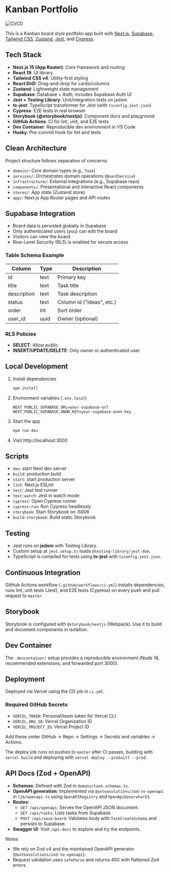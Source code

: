 
# Kanban Portfolio

![CI/CD](https://github.com/BryonDevelops/kanban-portfolio/actions/workflows/ci.yml/badge.svg)

This is a Kanban board style portfolio app built with [Next.js](https://nextjs.org), [Supabase](https://supabase.com), [Tailwind CSS](https://tailwindcss.com), [Zustand](https://zustand-demo.pmnd.rs/), [Jest](https://jestjs.io/), and [Cypress](https://www.cypress.io/).

## Tech Stack

- **Next.js 15 (App Router)**: Core framework and routing
- **React 19**: UI library
- **Tailwind CSS v4**: Utility-first styling
- **React DnD**: Drag-and-drop for cards/columns
- **Zustand**: Lightweight state management
- **Supabase**: Database + Auth; includes Supabase Auth UI
- **Jest + Testing Library**: Unit/integration tests on jsdom
- **ts-jest**: TypeScript transformer for Jest (with `tsconfig.jest.json`)
- **Cypress**: E2E tests in real browser
- **Storybook (@storybook/nextjs)**: Component docs and playground
- **GitHub Actions**: CI for lint, unit, and E2E tests
- **Dev Container**: Reproducible dev environment in VS Code
- **Husky**: Pre-commit hook for lint and tests

## Clean Architecture

Project structure follows separation of concerns:
- `domain/`: Core domain types (e.g., `Task`)
- `services/`: Orchestrates domain operations (`BoardService`)
- `infrastructure/`: External integrations (e.g., Supabase repo)
- `components/`: Presentational and interactive React components
- `stores/`: App state (Zustand store)
- `app/`: Next.js App Router pages and API routes

## Supabase Integration

- Board data is persisted globally in Supabase
- Only authenticated users (you) can edit the board
- Visitors can view the board
- Row-Level Security (RLS) is enabled for secure access

### Table Schema Example

| Column      | Type    | Description                  |
|------------ | ------- |-----------------------------|
| id          | text    | Primary key                  |
| title       | text    | Task title                   |
| description | text    | Task description             |
| status      | text    | Column id ("ideas", etc.)    |
| order       | int     | Sort order                   |
| user_id     | uuid    | Owner (optional)             |

### RLS Policies
- **SELECT**: Allow public
- **INSERT/UPDATE/DELETE**: Only owner or authenticated user

## Local Development

1. Install dependencies
   ```bash
   npm install
   ```
2. Environment variables (`.env.local`)
   ```env
   NEXT_PUBLIC_SUPABASE_URL=your-supabase-url
   NEXT_PUBLIC_SUPABASE_ANON_KEY=your-supabase-anon-key
   ```
3. Start the app
   ```bash
   npm run dev
   ```
4. Visit http://localhost:3000

## Scripts

- `dev`: start Next dev server
- `build`: production build
- `start`: start production server
- `lint`: Next.js ESLint
- `test`: Jest test runner
- `test:watch`: Jest in watch mode
- `cypress`: Open Cypress runner
- `cypress:run`: Run Cypress headlessly
- `storybook`: Start Storybook on :6006
- `build-storybook`: Build static Storybook

## Testing

- Jest runs on **jsdom** with Testing Library.
- Custom setup at `jest.setup.ts` loads `@testing-library/jest-dom`.
- TypeScript is compiled for tests using **ts-jest** with `tsconfig.jest.json`.

## Continuous Integration

GitHub Actions workflow (`.github/workflows/ci.yml`) installs dependencies, runs lint, unit tests (Jest), and E2E tests (Cypress) on every push and pull request to `master`.

## Storybook

Storybook is configured with `@storybook/nextjs` (Webpack). Use it to build and document components in isolation.

## Dev Container

The `.devcontainer/` setup provides a reproducible environment (Node 18, recommended extensions, and forwarded port 3000).

## Deployment

Deployed via Vercel using the CD job in `ci.yml`.

### Required GitHub Secrets

- `VERCEL_TOKEN`: Personal/team token for Vercel CLI
- `VERCEL_ORG_ID`: Vercel Organization ID
- `VERCEL_PROJECT_ID`: Vercel Project ID

Add these under GitHub → Repo → Settings → Secrets and variables → Actions.

The deploy job runs on pushes to `master` after CI passes, building with `vercel build` and deploying with `vercel deploy --prebuilt --prod`.

## API Docs (Zod + OpenAPI)

- **Schemas**: Defined with Zod in `domain/task.schemas.ts`.
- **OpenAPI generation**: Implemented via `@asteasolutions/zod-to-openapi` in `lib/openapi.ts` using `OpenAPIRegistry` and `OpenApiGeneratorV3`.
- **Routes**:
   - `GET /api/openapi`: Serves the OpenAPI JSON document.
   - `GET /api/tasks`: Lists tasks from Supabase.
   - `POST /api/save-board`: Validates body with `TaskCreateSchema` and persists to Supabase.
- **Swagger UI**: Visit `/api-docs` to explore and try the endpoints.

Notes:
- We rely on Zod v4 and the maintained OpenAPI generator (`@asteasolutions/zod-to-openapi`).
- Request validation uses `safeParse` and returns 400 with flattened Zod errors.
